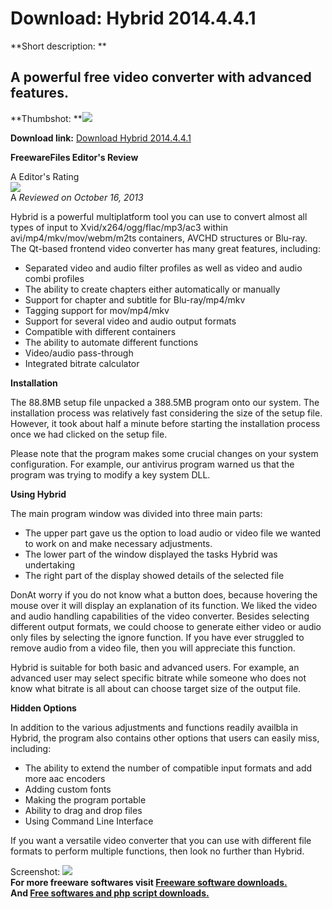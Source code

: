 # Download: Hybrid 2014.4.4.1

**Short description: **

## A powerful free video converter with advanced features.

  
**Thumbshot: **![](http://www.freewarefiles.com/screenshot/hybrid_md.jpg)   
  
**Download link:** [Download Hybrid 2014.4.4.1](http://freesoftwares.boysofts.com/Hybrid_program_92730.html)  
  

**FreewareFiles Editor's Review**  
  

A Editor's Rating  
![](http://www.freewarefiles.com/images/rating/4.5.gif)  
A _Reviewed on October 16, 2013_  
  
Hybrid is a powerful multiplatform tool you can use to convert almost all
types of input to Xvid/x264/ogg/flac/mp3/ac3 within avi/mp4/mkv/mov/webm/m2ts
containers, AVCHD structures or Blu-ray. The Qt-based frontend video converter
has many great features, including:

  * Separated video and audio filter profiles as well as video and audio combi profiles 
  * The ability to create chapters either automatically or manually 
  * Support for chapter and subtitle for Blu-ray/mp4/mkv 
  * Tagging support for mov/mp4/mkv 
  * Support for several video and audio output formats 
  * Compatible with different containers 
  * The ability to automate different functions 
  * Video/audio pass-through 
  * Integrated bitrate calculator 

**Installation**

The 88.8MB setup file unpacked a 388.5MB program onto our system. The
installation process was relatively fast considering the size of the setup
file. However, it took about half a minute before starting the installation
process once we had clicked on the setup file.

Please note that the program makes some crucial changes on your system
configuration. For example, our antivirus program warned us that the program
was trying to modify a key system DLL.

**Using Hybrid**

The main program window was divided into three main parts:

  * The upper part gave us the option to load audio or video file we wanted to work on and make necessary adjustments. 
  * The lower part of the window displayed the tasks Hybrid was undertaking 
  * The right part of the display showed details of the selected file 

DonAt worry if you do not know what a button does, because hovering the mouse
over it will display an explanation of its function. We liked the video and
audio handling capabilities of the video converter. Besides selecting
different output formats, we could choose to generate either video or audio
only files by selecting the ignore function. If you have ever struggled to
remove audio from a video file, then you will appreciate this function.

Hybrid is suitable for both basic and advanced users. For example, an advanced
user may select specific bitrate while someone who does not know what bitrate
is all about can choose target size of the output file.

**Hidden Options**

In addition to the various adjustments and functions readily availbla in
Hybrid, the program also contains other options that users can easily miss,
including:

* The ability to extend the number of compatible input formats and add more aac encoders 
* Adding custom fonts 
* Making the program portable 
* Ability to drag and drop files 
* Using Command Line Interface 

If you want a versatile video converter that you can use with different file
formats to perform multiple functions, then look no further than Hybrid.

  
  
Screenshot: ![](http://www.freewarefiles.com/screenshot/hybrid.jpg)  
**For more freeware softwares visit [Freeware software downloads.](http://freesoftwares.boysofts.com/)**   
**And [Free softwares and php script downloads.](http://www.boysofts.com/)**

